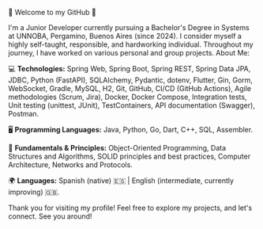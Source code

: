 👋 Welcome to my GitHub 👋

I'm a Junior Developer currently pursuing a Bachelor's Degree in Systems at UNNOBA, Pergamino, Buenos Aires (since 2024).
I consider myself a highly self-taught, responsible, and hardworking individual.
Throughout my journey, I have worked on various personal and group projects.
About Me:

💻 **Technologies:**
Spring Web, Spring Boot, Spring REST, Spring Data JPA, JDBC,
Python (FastAPI), SQLAlchemy, Pydantic, dotenv,
Flutter,
Gin, Gorm,
WebSocket,
Gradle,
MySQL, H2,
Git, GitHub,
CI/CD (GitHub Actions),
Agile methodologies (Scrum, Jira),
Docker, Docker Compose,
Integration tests, Unit testing (unittest, JUnit),
TestContainers,
API documentation (Swagger), Postman.

🖥️ **Programming Languages:**
Java, Python, Go, Dart, C++, SQL, Assembler.

🧠 **Fundamentals & Principles:**
Object-Oriented Programming,
Data Structures and Algorithms,
SOLID principles and best practices,
Computer Architecture,
Networks and Protocols.

🌍 **Languages:**
Spanish (native) 🇪🇸 | English (intermediate, currently improving) 🇬🇧.

Thank you for visiting my profile!
Feel free to explore my projects, and let's connect.
See you around!
<!--
**Lucas-passera/Lucas-passera** is a ✨ _special_ ✨ repository because its `README.md` (this file) appears on your GitHub profile.

Here are some ideas to get you started:

- 🔭 I’m currently working on ...
- 🌱 I’m currently learning ...
- 👯 I’m looking to collaborate on ...
- 🤔 I’m looking for help with ...
- 💬 Ask me about ...
- 📫 How to reach me: ...
- 😄 Pronouns: ...
- ⚡ Fun fact: ...
-->
